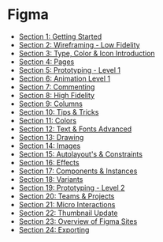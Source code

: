 # Figma

- [Section 1: Getting Started](https://github.com/devliwa/Figma/tree/main/Section%201%3A%20Getting%20Started)
- [Section 2: Wireframing - Low Fidelity](https://github.com/devliwa/Figma/tree/main/Section%202%3A%20Wireframing%20-%20Low%20Fidelity)
- [Section 3: Type, Color & Icon Introduction](https://github.com/devliwa/Figma/tree/main/Section%203%3A%20Type%2C%20Color%20%26%20Icon%20Introduction)
- [Section 4: Pages]()
- [Section 5: Prototyping - Level 1]()
- [Section 6: Animation Level 1]()
- [Section 7: Commenting]()
- [Section 8: High Fidelity]()
- [Section 9: Columns]()
- [Section 10: Tips & Tricks]()
- [Section 11: Colors]()
- [Section 12: Text & Fonts Advanced]()
- [Section 13: Drawing]()
- [Section 14: Images]()
- [Section 15: Autolayout's & Constraints]()
- [Section 16: Effects]()
- [Section 17: Components & Instances]()
- [Section 18: Variants]()
- [Section 19: Prototyping - Level 2]()
- [Section 20: Teams & Projects]()
- [Section 21: Micro Interactions]()
- [Section 22: Thumbnail Update]()
- [Section 23: Overview of Figma Sites]()
- [Section 24: Exporting]()
